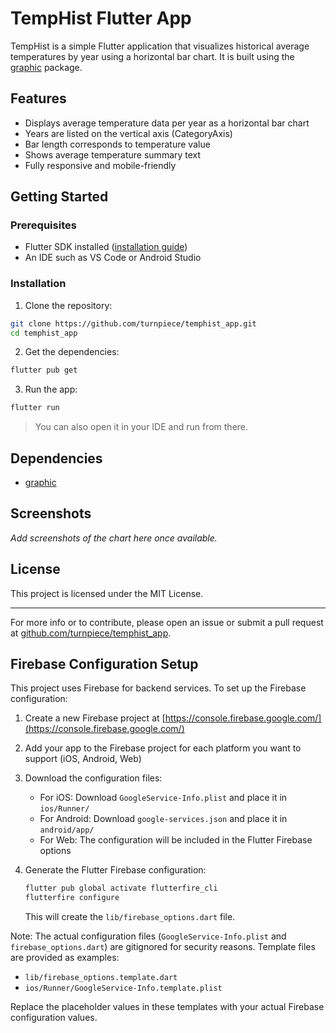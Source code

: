 # TempHist Flutter App

TempHist is a simple Flutter application that visualizes historical average temperatures by year using a horizontal bar chart. It is built using the [graphic](https://pub.dev/packages/graphic) package.

## Features

- Displays average temperature data per year as a horizontal bar chart
- Years are listed on the vertical axis (CategoryAxis)
- Bar length corresponds to temperature value
- Shows average temperature summary text
- Fully responsive and mobile-friendly

## Getting Started

### Prerequisites

- Flutter SDK installed ([installation guide](https://docs.flutter.dev/get-started/install))
- An IDE such as VS Code or Android Studio

### Installation

1. Clone the repository:

```bash
git clone https://github.com/turnpiece/temphist_app.git
cd temphist_app
```

2. Get the dependencies:

```bash
flutter pub get
```

3. Run the app:

```bash
flutter run
```

> You can also open it in your IDE and run from there.

## Dependencies

- [graphic](https://pub.dev/packages/graphic)

## Screenshots

_Add screenshots of the chart here once available._

## License

This project is licensed under the MIT License.

---

For more info or to contribute, please open an issue or submit a pull request at [github.com/turnpiece/temphist_app](https://github.com/turnpiece/temphist_app).

## Firebase Configuration Setup

This project uses Firebase for backend services. To set up the Firebase configuration:

1. Create a new Firebase project at [https://console.firebase.google.com/](https://console.firebase.google.com/)
2. Add your app to the Firebase project for each platform you want to support (iOS, Android, Web)
3. Download the configuration files:

   - For iOS: Download `GoogleService-Info.plist` and place it in `ios/Runner/`
   - For Android: Download `google-services.json` and place it in `android/app/`
   - For Web: The configuration will be included in the Flutter Firebase options

4. Generate the Flutter Firebase configuration:
   ```bash
   flutter pub global activate flutterfire_cli
   flutterfire configure
   ```
   This will create the `lib/firebase_options.dart` file.

Note: The actual configuration files (`GoogleService-Info.plist` and `firebase_options.dart`) are gitignored for security reasons. Template files are provided as examples:

- `lib/firebase_options.template.dart`
- `ios/Runner/GoogleService-Info.template.plist`

Replace the placeholder values in these templates with your actual Firebase configuration values.
